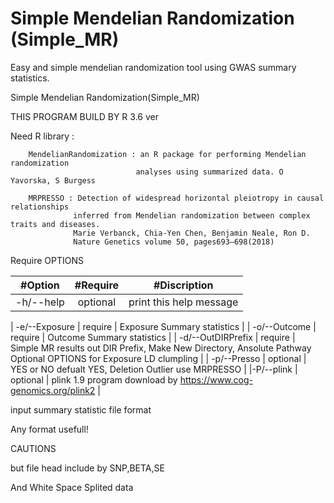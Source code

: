 # Simple Mendelian Randomization (Simple_MR)
Easy and simple mendelian randomization tool using GWAS summary statistics.


Simple Mendelian Randomization(Simple_MR)
  
THIS PROGRAM BUILD BY R 3.6 ver


Need R library :

        MendelianRandomization : an R package for performing Mendelian randomization
                                analyses using summarized data. O Yavorska, S Burgess

        MRPRESSO : Detection of widespread horizontal pleiotropy in causal relationships
                  inferred from Mendelian randomization between complex traits and diseases.
                  Marie Verbanck, Chia-Yen Chen, Benjamin Neale, Ron D.
                  Nature Genetics volume 50, pages693–698(2018)


Require OPTIONS

| #Option | #Require | #Discription | 
| :----: | :---: | :-----: |
| -h/--help | optional |print this help message|

| -e/--Exposure | require |  Exposure Summary statistics |
| -o/--Outcome  | require |  Outcome Summary statistics |
| -d/--OutDIRPrefix | require | Simple MR results out DIR Prefix, Make New Directory, Ansolute Pathway Optional OPTIONS for Exposure LD clumpling |
| -p/--Presso  | optional | YES or NO defualt YES, Deletion Outlier use MRPRESSO |
|-P/--plink    | optional | plink 1.9 program download by https://www.cog-genomics.org/plink2 |



input summary statistic file format

Any format usefull!

CAUTIONS

but file head include by SNP,BETA,SE

And White Space Splited data

